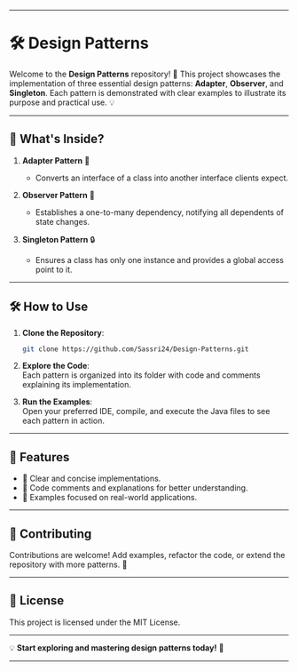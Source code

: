 
---

# 🛠️ Design Patterns  

Welcome to the **Design Patterns** repository! 🚀 This project showcases the implementation of three essential design patterns: **Adapter**, **Observer**, and **Singleton**. Each pattern is demonstrated with clear examples to illustrate its purpose and practical use. 💡  

---

## 📖 What's Inside?  

1. **Adapter Pattern** 🧩  
   - Converts an interface of a class into another interface clients expect.  

2. **Observer Pattern** 👀  
   - Establishes a one-to-many dependency, notifying all dependents of state changes.  

3. **Singleton Pattern** 🔒  
   - Ensures a class has only one instance and provides a global access point to it.  

---

## 🛠️ How to Use  

1. **Clone the Repository**:  
   ```bash  
   git clone https://github.com/Sassri24/Design-Patterns.git  
   ```  

2. **Explore the Code**:  
   Each pattern is organized into its folder with code and comments explaining its implementation.  

3. **Run the Examples**:  
   Open your preferred IDE, compile, and execute the Java files to see each pattern in action.  

---

## 🌟 Features  

- 📘 Clear and concise implementations.  
- 📝 Code comments and explanations for better understanding.  
- 🔧 Examples focused on real-world applications.  

---

## 🤝 Contributing  

Contributions are welcome! Add examples, refactor the code, or extend the repository with more patterns. 🙌  

---

## 📜 License  

This project is licensed under the MIT License.  

---

💡 **Start exploring and mastering design patterns today!** 🌟  

---
